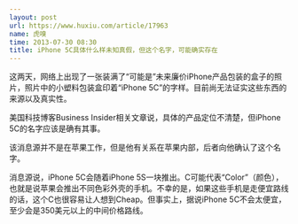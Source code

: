 ```yaml
---
layout: post
url: https://www.huxiu.com/article/17963
name: 虎嗅
time: 2013-07-30 08:30
title: iPhone 5C具体什么样未知真假，但这个名字，可能确实存在
---
```

这两天，网络上出现了一张装满了“可能是”未来廉价iPhone产品包装的盒子的照片，照片中的小塑料包装盒印着“iPhone 5C”的字样。目前尚无法证实这些东西的来源以及真实性。

美国科技博客Business Insider相关文章说，具体的产品定位不清楚，但iPhone 5C的名字应该是确有其事。

该消息源并不是在苹果工作，但是他有关系在苹果内部，后者向他确认了这个名字。

消息源说，iPhone 5C会随着iPhone 5S一块推出。C可能代表“Color”（颜色），也就是说苹果会推出不同色彩外壳的手机。不幸的是，如果这些手机是走便宜路线的话，这个C也很容易让人想到Cheap。但事实上，据说iPhone 5C不会太便宜，至少会是350美元以上的中间价格路线。

